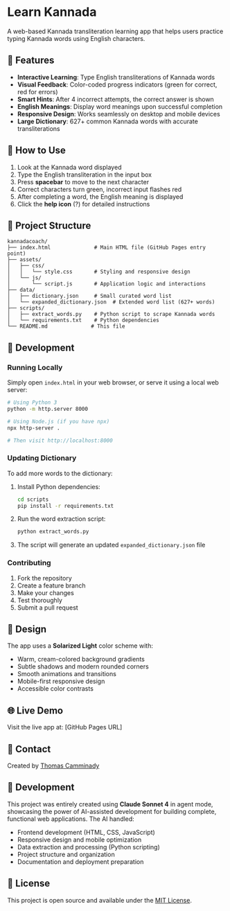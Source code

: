 # Learn Kannada

A web-based Kannada transliteration learning app that helps users practice typing Kannada words using English characters.

## 🌟 Features

-   **Interactive Learning**: Type English transliterations of Kannada words
-   **Visual Feedback**: Color-coded progress indicators (green for correct, red for errors)
-   **Smart Hints**: After 4 incorrect attempts, the correct answer is shown
-   **English Meanings**: Display word meanings upon successful completion
-   **Responsive Design**: Works seamlessly on desktop and mobile devices
-   **Large Dictionary**: 627+ common Kannada words with accurate transliterations

## 🎯 How to Use

1. Look at the Kannada word displayed
2. Type the English transliteration in the input box
3. Press **spacebar** to move to the next character
4. Correct characters turn green, incorrect input flashes red
5. After completing a word, the English meaning is displayed
6. Click the **help icon** (?) for detailed instructions

## 📁 Project Structure

```
kannadacoach/
├── index.html              # Main HTML file (GitHub Pages entry point)
├── assets/
│   ├── css/
│   │   └── style.css       # Styling and responsive design
│   └── js/
│       └── script.js       # Application logic and interactions
├── data/
│   ├── dictionary.json     # Small curated word list
│   └── expanded_dictionary.json  # Extended word list (627+ words)
├── scripts/
│   ├── extract_words.py    # Python script to scrape Kannada words
│   └── requirements.txt    # Python dependencies
└── README.md              # This file
```

## 🚀 Development

### Running Locally

Simply open `index.html` in your web browser, or serve it using a local web server:

```bash
# Using Python 3
python -m http.server 8000

# Using Node.js (if you have npx)
npx http-server .

# Then visit http://localhost:8000
```

### Updating Dictionary

To add more words to the dictionary:

1. Install Python dependencies:

    ```bash
    cd scripts
    pip install -r requirements.txt
    ```

2. Run the word extraction script:

    ```bash
    python extract_words.py
    ```

3. The script will generate an updated `expanded_dictionary.json` file

### Contributing

1. Fork the repository
2. Create a feature branch
3. Make your changes
4. Test thoroughly
5. Submit a pull request

## 🎨 Design

The app uses a **Solarized Light** color scheme with:

-   Warm, cream-colored background gradients
-   Subtle shadows and modern rounded corners
-   Smooth animations and transitions
-   Mobile-first responsive design
-   Accessible color contrasts

## 🌐 Live Demo

Visit the live app at: [GitHub Pages URL]

## 📧 Contact

Created by [Thomas Camminady](https://camminady.dev)

## 🤖 Development

This project was entirely created using **Claude Sonnet 4** in agent mode, showcasing the power of AI-assisted development for building complete, functional web applications. The AI handled:

- Frontend development (HTML, CSS, JavaScript)
- Responsive design and mobile optimization
- Data extraction and processing (Python scripting)
- Project structure and organization
- Documentation and deployment preparation

## 📄 License

This project is open source and available under the [MIT License](LICENSE).
